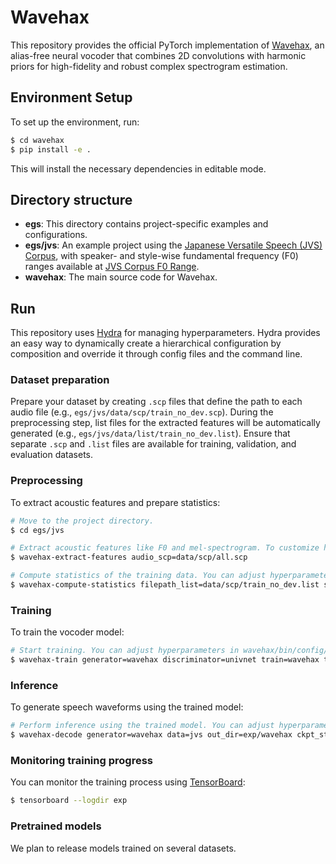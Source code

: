 # Wavehax

This repository provides the official PyTorch implementation of [Wavehax](https://chomeyama.github.io/wavehax-demo/), an alias-free neural vocoder that combines 2D convolutions with harmonic priors for high-fidelity and robust complex spectrogram estimation.


## Environment Setup

To set up the environment, run:
```bash
$ cd wavehax
$ pip install -e .
```
This will install the necessary dependencies in editable mode.


## Directory structure

- **egs**:
This directory contains project-specific examples and configurations.
- **egs/jvs**:
An example project using the [Japanese Versatile Speech (JVS) Corpus](https://sites.google.com/site/shinnosuketakamichi/research-topics/jvs_corpus), with speaker- and style-wise fundamental frequency (F0) ranges available at [JVS Corpus F0 Range](https://github.com/chomeyama/JVSCorpusF0Range).
- **wavehax**:
The main source code for Wavehax.


## Run

This repository uses [Hydra](https://hydra.cc/docs/intro/) for managing hyperparameters.
Hydra provides an easy way to dynamically create a hierarchical configuration by composition and override it through config files and the command line.

### Dataset preparation

Prepare your dataset by creating `.scp` files that define the path to each audio file (e.g., `egs/jvs/data/scp/train_no_dev.scp`).
During the preprocessing step, list files for the extracted features will be automatically generated (e.g., `egs/jvs/data/list/train_no_dev.list`).
Ensure that separate `.scp` and `.list` files are available for training, validation, and evaluation datasets.


### Preprocessing

To extract acoustic features and prepare statistics:
```bash
# Move to the project directory.
$ cd egs/jvs

# Extract acoustic features like F0 and mel-spectrogram. To customize hyperparameters, edit wavehax/bin/config/extract_features.yaml, or override them from the command line.
$ wavehax-extract-features audio_scp=data/scp/all.scp

# Compute statistics of the training data. You can adjust hyperparameters in wavehax/bin/config/compute_statistics.yaml.
$ wavehax-compute-statistics filepath_list=data/scp/train_no_dev.list save_path=data/stats/train_no_dev.joblib
```

### Training

To train the vocoder model:
```bash
# Start training. You can adjust hyperparameters in wavehax/bin/config/decode.yaml. In the paper, the model was trained for 1000K steps to match other models, but Wavehax achieves similar performance with fewer training steps.
$ wavehax-train generator=wavehax discriminator=univnet train=wavehax train.train_max_steps=500000 data=jvs out_dir=exp/wavehax
```

### Inference

To generate speech waveforms using the trained model:
```bash
# Perform inference using the trained model. You can adjust hyperparameters in wavehax/bin/config/decode.yaml.
$ wavehax-decode generator=wavehax data=jvs out_dir=exp/wavehax ckpt_steps=500000
```

### Monitoring training progress

You can monitor the training process using [TensorBoard](https://www.tensorflow.org/tensorboard):
```bash
$ tensorboard --logdir exp
```


### Pretrained models

We plan to release models trained on several datasets.
